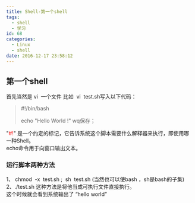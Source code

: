 ```yaml
---
title: Shell-第一个shell
tags:
  - shell
  - 学习
id: 68
categories:
  - Linux
  - shell
date: 2016-12-17 23:58:12
---
```


## 第一个shell

首先当然是 vi  一个文件 比如  vi  test.sh写入以下代码：
> #!/bin/bash> 
> echo "Hello World !"
wq保存；
<div>"<span style="color: #ff0000;">#!</span>" 是一个约定的标记，它告诉系统这个脚本需要什么解释器来执行，即使用哪一种Shell。</div>
<div>echo命令用于向窗口输出文本。</div>
<div></div>

### 运行脚本两种方法

<div>1、 chmod  -x  test.sh ;  sh  test.sh (当然也可以使bash ，sh是bash的子集)</div>
<div>2、./test.sh 这种方法是将他当成可执行文件直接执行。</div>
<div>这个时候就会看到系统输出了 “hello world”</div>
<div></div>